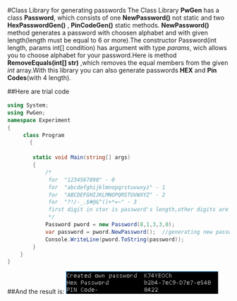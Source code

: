 #Class Library for generating passwords
The Class Library **PwGen** has a class **Password**, which consists of one **NewPassword()** not static and two **HexPasswordGen()** , **PinCodeGen()** static methods. **NewPassword()** method generates a password with choosen alphabet and with given length(length must be equal to 6 or more).The constructor Password(int length, params int[] condition) has argument with type _params_, wich allows you to choose alphabet for your password.Here is method **RemoveEquals(int[] str)** ,which removes the equal members from the given  _int_ array.With this library you can also generate passwords **HEX** and **Pin Codes**(with 4 length).

##Here are trial code
```cs
using System;
using PwGen;
namespace Experiment
{
     class Program
       {
     
        static void Main(string[] args)
        {
            /* 
             for  "1234567890" - 0 
             for  "abcdefghijklmnopqrstuvwxyz" - 1
             for  "ABCDEFGHIJKLMNOPQRSTUVWXYZ" - 2
             for  "?!/-_.$#@&^()+*=~" - 3
             first digit in ctor is password's length,other digits are for choosing alphabet for your password  
             */
            Password pword = new Password(8,1,3,3,0);
            var password = pword.NewPassword();  //generating new password from choosen alphabet
            Console.WriteLine(pword.ToString(password));
        }
    }
}
```
##And the result is:
![result](https://github.com/marysahakyan/PasswordGenerator/blob/master/passgen.png)

